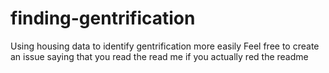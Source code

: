 # finding-gentrification
Using housing data to identify gentrification more easily
Feel free to create an issue saying that you read the read me if you actually red the readme

